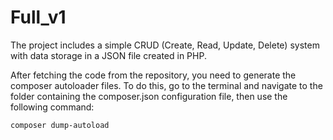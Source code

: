 # Full_v1

The project includes a simple CRUD (Create, Read, Update, Delete) system with data storage in a JSON file created in PHP.

After fetching the code from the repository, you need to generate the composer autoloader files. To do this, go to the terminal and navigate to the folder containing the composer.json configuration file, then use the following command:


```console
composer dump-autoload

```

